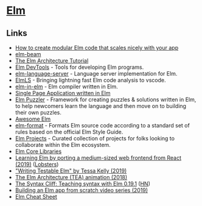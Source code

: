 # [Elm](https://elm-lang.org/)

## Links

- [How to create modular Elm code that scales nicely with your app](https://github.com/evancz/elm-architecture-tutorial)
- [elm-beam](https://kofi.sexy/blog/elm-beam)
- [The Elm Architecture Tutorial](https://github.com/evancz/elm-architecture-tutorial/)
- [Elm DevTools](https://github.com/opvasger/elm-devtools) - Tools for developing Elm programs.
- [elm-language-server](https://github.com/elm-tooling/elm-language-server) - Language server implementation for Elm.
- [ElmLS](https://github.com/elm-tooling/elm-language-client-vscode) - Bringing lightning fast Elm code analysis to vscode.
- [elm-in-elm](https://github.com/elm-in-elm/compiler) - Elm compiler written in Elm.
- [Single Page Application written in Elm](https://github.com/rtfeldman/elm-spa-example)
- [Elm Puzzler](https://github.com/jwbrew/elm-puzzler) - Framework for creating puzzles & solutions written in Elm, to help newcomers learn the language and then move on to building their own puzzles.
- [Awesome Elm](https://github.com/sporto/awesome-elm#readme)
- [elm-format](https://github.com/avh4/elm-format) - Formats Elm source code according to a standard set of rules based on the official Elm Style Guide.
- [Elm Projects](https://github.com/elm/projects) - Curated collection of projects for folks looking to collaborate within the Elm ecosystem.
- [Elm Core Libraries](https://github.com/elm/core)
- [Learning Elm by porting a medium-sized web frontend from React (2019)](https://benhoyt.com/writings/learning-elm/) ([Lobsters](https://lobste.rs/s/3tnrdv/learning_elm_by_porting_medium_sized_web))
- ["Writing Testable Elm" by Tessa Kelly (2019)](https://www.youtube.com/watch?v=rIxCwPPA-D8)
- [The Elm Architecture (TEA) animation (2018)](https://medium.com/@l.mugnaini/the-elm-architecture-tea-animation-3efc555e8faf)
- [The Syntax Cliff: Teaching syntax with Elm 0.19.1](https://elm-lang.org/news/the-syntax-cliff) ([HN](https://news.ycombinator.com/item?id=21312109))
- [Building an Elm app from scratch video series (2019)](https://www.youtube.com/watch?v=-1ZA3G9k0Rw&list=PLGDf0elkI13EJ55MbwZd98scG7BKl_n-j)
- [Elm Cheat Sheet](https://github.com/izdi/elm-cheat-sheet#readme)

